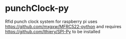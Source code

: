 # punchClock-py
Rfid punch clock system for raspberry pi
uses https://github.com/mxgxw/MFRC522-python
and requires https://github.com/lthiery/SPI-Py to be installed
